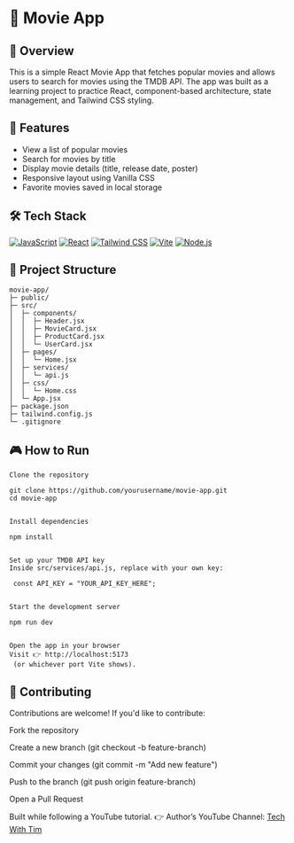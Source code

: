 # 📌 Movie App

## 📖 Overview

This is a simple React Movie App that fetches popular movies and allows users to search for movies using the TMDB API.
The app was built as a learning project to practice React, component-based architecture, state management, and Tailwind CSS styling.

## 🚀 Features

- View a list of popular movies
- Search for movies by title
- Display movie details (title, release date, poster)
- Responsive layout using Vanilla CSS
- Favorite movies saved in local storage

## 🛠️ Tech Stack

[![JavaScript](https://img.shields.io/badge/JavaScript-F7DF1E?style=for-the-badge&logo=javascript&logoColor=black)](https://www.javascript.com/)  [![React](https://img.shields.io/badge/React-61DAFB?style=for-the-badge&logo=react&logoColor=black)](https://reactjs.org/)  [![Tailwind CSS](https://img.shields.io/badge/Tailwind_CSS-06B6D4?style=for-the-badge&logo=tailwind-css&logoColor=white)](https://tailwindcss.com/)  [![Vite](https://img.shields.io/badge/Vite-646CFF?style=for-the-badge&logo=vite&logoColor=white)](https://vitejs.dev/)  [![Node.js](https://img.shields.io/badge/Node.js-339933?style=for-the-badge&logo=node.js&logoColor=white)](https://nodejs.org/)

## 📂 Project Structure

```plaintext
movie-app/
├─ public/                  
├─ src/
│  ├─ components/          
│  │  ├─ Header.jsx
│  │  ├─ MovieCard.jsx
│  │  ├─ ProductCard.jsx
│  │  └─ UserCard.jsx
│  ├─ pages/               
│  │  └─ Home.jsx
│  ├─ services/             
│  │  └─ api.js
│  ├─ css/                  
│  │  └─ Home.css
│  └─ App.jsx             
├─ package.json           
├─ tailwind.config.js       
└─ .gitignore

```

## 🎮 How to Run
```
Clone the repository

git clone https://github.com/yourusername/movie-app.git
cd movie-app


Install dependencies

npm install


Set up your TMDB API key
Inside src/services/api.js, replace with your own key:

 const API_KEY = "YOUR_API_KEY_HERE";


Start the development server

npm run dev


Open the app in your browser
Visit 👉 http://localhost:5173
 (or whichever port Vite shows).
```


## 🤝 Contributing

Contributions are welcome!
If you'd like to contribute:

Fork the repository

Create a new branch (git checkout -b feature-branch)

Commit your changes (git commit -m "Add new feature")

Push to the branch (git push origin feature-branch)

Open a Pull Request

Built while following a YouTube tutorial.
👉 Author’s YouTube Channel: [Tech With Tim](https://www.youtube.com/watch?v=G6D9cBaLViA)




